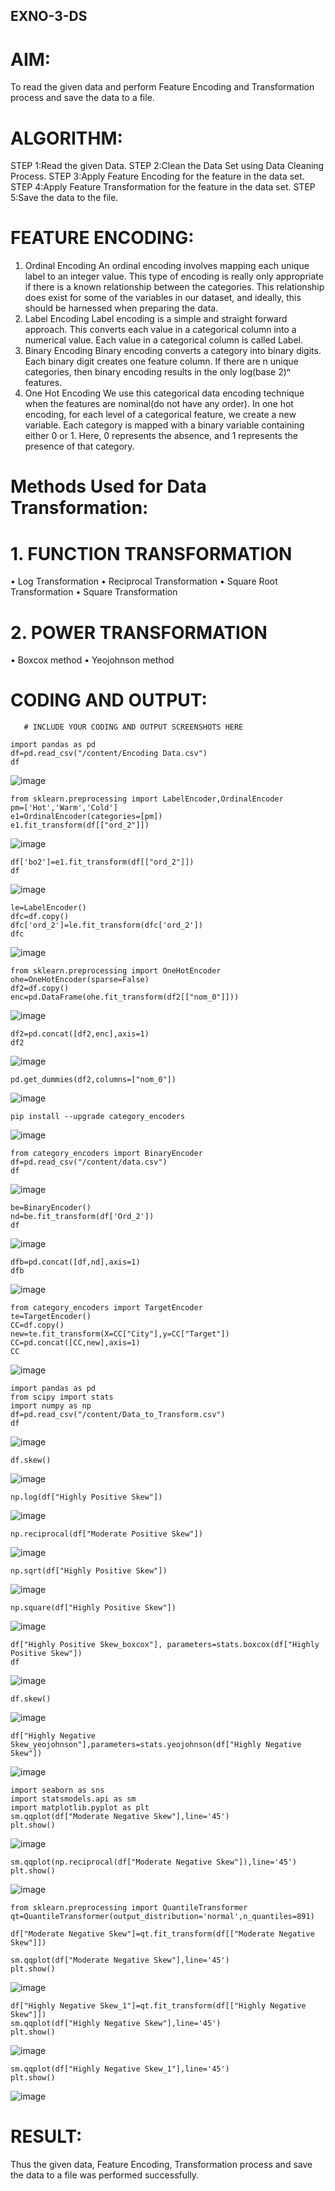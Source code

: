 ## EXNO-3-DS

# AIM:
To read the given data and perform Feature Encoding and Transformation process and save the data to a file.

# ALGORITHM:
STEP 1:Read the given Data.
STEP 2:Clean the Data Set using Data Cleaning Process.
STEP 3:Apply Feature Encoding for the feature in the data set.
STEP 4:Apply Feature Transformation for the feature in the data set.
STEP 5:Save the data to the file.

# FEATURE ENCODING:
1. Ordinal Encoding
An ordinal encoding involves mapping each unique label to an integer value. This type of encoding is really only appropriate if there is a known relationship between the categories. This relationship does exist for some of the variables in our dataset, and ideally, this should be harnessed when preparing the data.
2. Label Encoding
Label encoding is a simple and straight forward approach. This converts each value in a categorical column into a numerical value. Each value in a categorical column is called Label.
3. Binary Encoding
Binary encoding converts a category into binary digits. Each binary digit creates one feature column. If there are n unique categories, then binary encoding results in the only log(base 2)ⁿ features.
4. One Hot Encoding
We use this categorical data encoding technique when the features are nominal(do not have any order). In one hot encoding, for each level of a categorical feature, we create a new variable. Each category is mapped with a binary variable containing either 0 or 1. Here, 0 represents the absence, and 1 represents the presence of that category.

# Methods Used for Data Transformation:
  # 1. FUNCTION TRANSFORMATION
• Log Transformation
• Reciprocal Transformation
• Square Root Transformation
• Square Transformation
  # 2. POWER TRANSFORMATION
• Boxcox method
• Yeojohnson method

# CODING AND OUTPUT:
       # INCLUDE YOUR CODING AND OUTPUT SCREENSHOTS HERE
```
import pandas as pd
df=pd.read_csv("/content/Encoding Data.csv")
df
```
![image](https://github.com/svarsha220/EXNO-3-DS/assets/127709117/aae763cd-3117-4c8e-bf2c-c652a5541541)

```
from sklearn.preprocessing import LabelEncoder,OrdinalEncoder
pm=['Hot','Warm','Cold']
e1=OrdinalEncoder(categories=[pm])
e1.fit_transform(df[["ord_2"]])
```
![image](https://github.com/svarsha220/EXNO-3-DS/assets/127709117/b8e416e0-1631-4afc-a303-fba2a3a1febd)

```
df['bo2']=e1.fit_transform(df[["ord_2"]])
df
```
![image](https://github.com/svarsha220/EXNO-3-DS/assets/127709117/2cbc1dc1-5234-45a6-a925-840d7e0baee2)

```
le=LabelEncoder()
dfc=df.copy()
dfc['ord_2']=le.fit_transform(dfc['ord_2'])
dfc
```
![image](https://github.com/svarsha220/EXNO-3-DS/assets/127709117/12ce4365-d23e-4986-941c-b26b61a6bdd7)

```
from sklearn.preprocessing import OneHotEncoder
ohe=OneHotEncoder(sparse=False)
df2=df.copy()
enc=pd.DataFrame(ohe.fit_transform(df2[["nom_0"]]))
```
![image](https://github.com/svarsha220/EXNO-3-DS/assets/127709117/d6b8bdc9-91e6-41d6-b852-e7c343cc096a)

```
df2=pd.concat([df2,enc],axis=1)
df2
```
![image](https://github.com/svarsha220/EXNO-3-DS/assets/127709117/df24a068-454c-426e-b5c6-77eeb69e719b)

```
pd.get_dummies(df2,columns=["nom_0"])
```

![image](https://github.com/svarsha220/EXNO-3-DS/assets/127709117/54fdc26f-c5e7-4026-a48d-707aee14faab)

```
pip install --upgrade category_encoders
```
![image](https://github.com/svarsha220/EXNO-3-DS/assets/127709117/9deca6ac-1360-4800-93df-d673c5ccd415)

```
from category_encoders import BinaryEncoder
df=pd.read_csv("/content/data.csv")
df
```
![image](https://github.com/svarsha220/EXNO-3-DS/assets/127709117/4c46dc34-429c-489c-bf3a-ce2c62d0fe24)

```
be=BinaryEncoder()
nd=be.fit_transform(df['Ord_2'])
df
```
![image](https://github.com/svarsha220/EXNO-3-DS/assets/127709117/7e5f8d02-39f8-429b-a1a6-8223f63cd417)
```
dfb=pd.concat([df,nd],axis=1)
dfb
```
![image](https://github.com/svarsha220/EXNO-3-DS/assets/127709117/24b9257d-f1a0-4284-9cfe-bcebe6f13261)

```
from category_encoders import TargetEncoder
te=TargetEncoder()
CC=df.copy()
new=te.fit_transform(X=CC["City"],y=CC["Target"])
CC=pd.concat([CC,new],axis=1)
CC
```
![image](https://github.com/svarsha220/EXNO-3-DS/assets/127709117/a7944f5e-dac7-41e6-a061-f1326ce96f1c)

```
import pandas as pd
from scipy import stats
import numpy as np
df=pd.read_csv("/content/Data_to_Transform.csv")
df
```
![image](https://github.com/svarsha220/EXNO-3-DS/assets/127709117/29e2129f-10e1-448e-9741-1580cbf49b64)

```
df.skew()
```
![image](https://github.com/svarsha220/EXNO-3-DS/assets/127709117/bdc4afd2-b0f2-4306-b4c2-66b1b369c7f7)

```
np.log(df["Highly Positive Skew"])
```
![image](https://github.com/svarsha220/EXNO-3-DS/assets/127709117/b78a4f39-f466-46d9-a565-f0e8a8e1a891)

```
np.reciprocal(df["Moderate Positive Skew"])
```
![image](https://github.com/svarsha220/EXNO-3-DS/assets/127709117/2b4156b5-dca8-4763-b2d1-384242df4b23)

```
np.sqrt(df["Highly Positive Skew"])
```
![image](https://github.com/svarsha220/EXNO-3-DS/assets/127709117/f1d49252-4997-4dc3-b905-438a91af37a8)

```
np.square(df["Highly Positive Skew"])
```
![image](https://github.com/svarsha220/EXNO-3-DS/assets/127709117/01c8afd9-3287-4c58-977f-c43db1aba7ff)

```
df["Highly Positive Skew_boxcox"], parameters=stats.boxcox(df["Highly Positive Skew"])
df
```
![image](https://github.com/svarsha220/EXNO-3-DS/assets/127709117/1f345c86-c0f1-4a7c-99c7-9d7f7ee24ce8)

```
df.skew()
```
![image](https://github.com/svarsha220/EXNO-3-DS/assets/127709117/a1fcc12d-2f68-4951-b8ba-ce5a13544d23)

```
df["Highly Negative Skew_yeojohnson"],parameters=stats.yeojohnson(df["Highly Negative Skew"])
```
![image](https://github.com/svarsha220/EXNO-3-DS/assets/127709117/d84c61ec-dd51-45ae-a2d1-0b7272d8e630)

```
import seaborn as sns
import statsmodels.api as sm
import matplotlib.pyplot as plt
sm.qqplot(df["Moderate Negative Skew"],line='45')
plt.show()
```
![image](https://github.com/svarsha220/EXNO-3-DS/assets/127709117/09a83e2b-950f-463f-9e97-bea2426780be)

```
sm.qqplot(np.reciprocal(df["Moderate Negative Skew"]),line='45')
plt.show()
```
![image](https://github.com/svarsha220/EXNO-3-DS/assets/127709117/9f8a1915-eeba-4959-a64f-2e469c1a6894)

```
from sklearn.preprocessing import QuantileTransformer
qt=QuantileTransformer(output_distribution='normal',n_quantiles=891)

df["Moderate Negative Skew"]=qt.fit_transform(df[["Moderate Negative Skew"]])

sm.qqplot(df["Moderate Negative Skew"],line='45')
plt.show()
```
![image](https://github.com/svarsha220/EXNO-3-DS/assets/127709117/e3338bb1-b492-4cd5-b32b-02e2430bc9da)

```
df["Highly Negative Skew_1"]=qt.fit_transform(df[["Highly Negative Skew"]])
sm.qqplot(df["Highly Negative Skew"],line='45')
plt.show()
```
![image](https://github.com/svarsha220/EXNO-3-DS/assets/127709117/b732faef-2b5a-4265-a643-f86e382bbc04)

```
sm.qqplot(df["Highly Negative Skew_1"],line='45')
plt.show()
```
![image](https://github.com/svarsha220/EXNO-3-DS/assets/127709117/3f12d222-7685-4aa9-8288-c1717a69c014)


# RESULT:
Thus the given data, Feature Encoding, Transformation process and save the data to a file was performed successfully.
      
